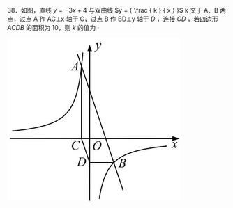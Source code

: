 38．如图，直线 $y = - 3 x + 4$ 与双曲线 $y = { \frac { k } { x } }$ k 交于 A、B 两点，过点 A 作 AC⊥x 轴于 C，过点 B 作 BD⊥y 轴于 $D$ ，连接 $C D$ ，若四边形 $A C D B$ 的面积为 10，则 $k$ 的值为 ·

![](<../../qs_image_DB/专题1-4_一文搞定反比例函数7个模型，13类题型（解析版）_/ec185c129fc44b5f6e7dce61724ac8d207991a2b7e371c43a309ae00edcae9c3.jpg>)
